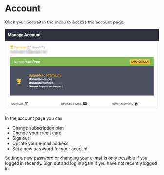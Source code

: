 # Account

Click your portrait in the menu to access the account page.

![Manage Account Page](../.gitbook/assets/image%20%2826%29.png)

In the account page you can 

* Change subscription plan
* Change your credit card
* Sign out
* Update your e-mail address
* Set a new password for your account

Setting a new password or changing your e-mail is only possible if you logged in recently. Sign out and log in again if you have not recently logged in.

